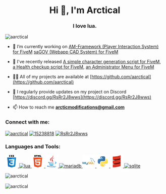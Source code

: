 <h1 align="center">Hi 👋, I'm Arctical</h1>
<h3 align="center">I love lua.</h3>

<p align="left"> <img src="https://komarev.com/ghpvc/?username=aarctical&label=Profile%20views&color=0e75b6&style=flat" alt="aarctical" /> </p>

- 🔭 I’m currently working on [AM-Framework (Player Interaction System) for FiveM](https://github.com/aarctial/404) [saGOV (Webapp CAD System) for FiveM](https://github.com/aarctical/saGOV)

- 🧠 I've recently released [A simple character generation script for FiveM](https://github.com/aarctical/SimpleCharacters), [a Health checkup script for FiveM](https://github.com/aarctical/SimpleCharacters), [an Administrator Menu for FiveM](https://github.com/aarctical/SimpleAdminMenu)

- 👨‍💻 All of my projects are available at [https://github.com/aarctical](https://github.com/aarctical)

- 📝 I regularly provide updates on my project on Discord [https://discord.gg/RsRr2J8wws](https://discord.gg/RsRr2J8wws)

- 📫 How to reach me **arcticmodifications@gmail.com**

<h3 align="left">Connect with me:</h3>
<p align="left">
<a href="https://twitter.com/aarctical" target="blank"><img align="center" src="https://raw.githubusercontent.com/rahuldkjain/github-profile-readme-generator/master/src/images/icons/Social/twitter.svg" alt="aarctical" height="30" width="40" /></a>
<a href="https://stackoverflow.com/users/15238818" target="blank"><img align="center" src="https://raw.githubusercontent.com/rahuldkjain/github-profile-readme-generator/master/src/images/icons/Social/stack-overflow.svg" alt="15238818" height="30" width="40" /></a>
<a href="https://discord.gg/RsRr2J8wws" target="blank"><img align="center" src="https://raw.githubusercontent.com/rahuldkjain/github-profile-readme-generator/master/src/images/icons/Social/discord.svg" alt="RsRr2J8wws" height="30" width="40" /></a>
</p>

<h3 align="left">Languages and Tools:</h3>
<p align="left"> <a href="https://www.w3schools.com/css/" target="_blank" rel="noreferrer"> <img src="https://raw.githubusercontent.com/devicons/devicon/master/icons/css3/css3-original-wordmark.svg" alt="css3" width="40" height="40"/> </a> <a href="https://www.lua.org/" target="_blank" rel="noreferrer"> <img src="https://upload.wikimedia.org/wikipedia/commons/c/cf/Lua-Logo.svg" alt="lua" width="40" height="40"/> </a> <a href="https://www.w3.org/html/" target="_blank" rel="noreferrer"> <img src="https://raw.githubusercontent.com/devicons/devicon/master/icons/html5/html5-original-wordmark.svg" alt="html5" width="40" height="40"/> </a> <a href="https://www.java.com" target="_blank" rel="noreferrer"> <img src="https://raw.githubusercontent.com/devicons/devicon/master/icons/java/java-original.svg" alt="java" width="40" height="40"/> </a> <a href="https://mariadb.org/" target="_blank" rel="noreferrer"> <img src="https://www.vectorlogo.zone/logos/mariadb/mariadb-icon.svg" alt="mariadb" width="40" height="40"/> </a> <a href="https://www.mysql.com/" target="_blank" rel="noreferrer"> <img src="https://raw.githubusercontent.com/devicons/devicon/master/icons/mysql/mysql-original-wordmark.svg" alt="mysql" width="40" height="40"/> </a> <a href="https://www.python.org" target="_blank" rel="noreferrer"> <img src="https://raw.githubusercontent.com/devicons/devicon/master/icons/python/python-original.svg" alt="python" width="40" height="40"/> </a> <a href="https://www.scala-lang.org" target="_blank" rel="noreferrer"> <img src="https://raw.githubusercontent.com/devicons/devicon/master/icons/scala/scala-original.svg" alt="scala" width="40" height="40"/> </a> <a href="https://www.sqlite.org/" target="_blank" rel="noreferrer"> <img src="https://www.vectorlogo.zone/logos/sqlite/sqlite-icon.svg" alt="sqlite" width="40" height="40"/> </a> </p>

<p><img align="center" src="https://github-readme-stats.vercel.app/api/top-langs?username=aarctical&show_icons=true&locale=en&layout=compact" alt="aarctical" /></p>

<p><img align="center" src="https://github-readme-streak-stats.herokuapp.com/?user=aarctical&" alt="aarctical" /></p>
